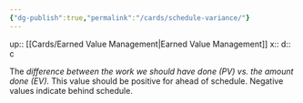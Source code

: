 ```yaml
---
{"dg-publish":true,"permalink":"/cards/schedule-variance/"}
---
```


up:: [[Cards/Earned Value Management\|Earned Value Management]] 
x:: 
d:: c

The *difference between the work we should have done (PV) vs. the amount done (EV).* This value should be positive for ahead of schedule. Negative values indicate behind schedule.

